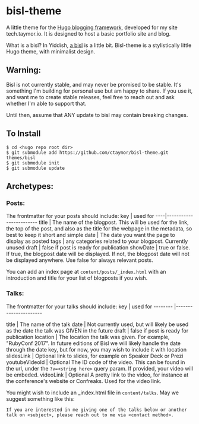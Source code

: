 # bisl-theme
A little theme for the [Hugo blogging framework](https://gohugo.io/), developed for my site tech.taymor.io. It is designed to host a basic portfolio site and blog.

What is a bisl? In Yiddish, [a bisl](http://www.jewish-languages.org/jewish-english-lexicon/words/67) is a little bit. Bisl-theme is a stylistically little Hugo theme, with minimalist design. 

## Warning:
Bisl is not currently stable, and may never be promised to be stable. It's something I'm building for personal use but am happy to share. If you use it, and want me to create stable releases, feel free to reach out and ask whether I'm able to support that.

Until then, assume that ANY update to bisl may contain breaking changes.

## To Install

```
$ cd <hugo repo root dir>
$ git submodule add https://github.com/ctaymor/bisl-theme.git themes/bisl
$ git submodule init
$ git submodule update
```

## Archetypes:
### Posts:

The frontmatter for your posts should include:
key | used for 
----|------------------------
title | The name of the blogpost. This will be used for the link, the top of the post, and also as the title for the webpage in the metadata, so best to keep it short and simple
date | The date you want the page to display as posted 
tags | any categories related to your blogpost. Currently unused
draft | false if post is ready for publication
showDate | true or false. If true, the blogpost date will be displayed. If not, the blogpost date will not be displayed anywhere. Use false for always relevant posts.

You can add an index page at `content/posts/_index.html` with an introduction and title for your list of blogposts if you wish.

### Talks:

The frontmatter for your talks should include:
key      		| used for
--------		|----------------------

title 			| The name of the talk
date 			| Not currently used, but will likely be used as the date the talk was GIVEN in the future
draft 			| false if post is ready for publication
location 		| The location the talk was given. For example, "RubyConf 2017". In future editions of Bisl we will likely handle the date through the date key, but for now, you may wish to include it with location
slidesLink 		| Optional link to slides, for example on Speaker Deck or Prezi
youtubeVideoId 	| Optional The ID code of the video. This can be found in the url, under the `?v=<string here>` query param. If provided, your video will be embeded.
videoLink 		| Optional A pretty link to the video, for instance at the conference's website or Confreaks. Used for the video link.

You might wish to include an _index.html file in `content/talks`. 
May we suggest something like this:

```
If you are interested in me giving one of the talks below or another talk on <subject>, please reach out to me via <contact method>.
```
